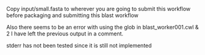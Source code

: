 Copy input/small.fasta to wherever you are going to submit this workflow before packaging and submitting this blast workflow

Also there seems to be an error with using the glob in blast_worker001.cwl & 2
I have left the previous output in a comment.

stderr has not been tested since it is still not implemented


